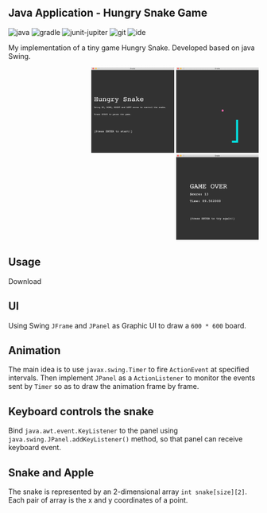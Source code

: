 ## Java Application - Hungry Snake Game
![java](https://img.shields.io/badge/java-1.8-brightgreen)
![gradle](https://img.shields.io/badge/gradle-7.0-brightgreen)
![junit-jupiter](https://img.shields.io/badge/junit-5.7.0-brightgreen)
![git](https://img.shields.io/badge/git-2.24.3-brightgreen)
![ide](https://img.shields.io/badge/intellij-21.3.1-brightgreen)

My implementation of a tiny game Hungry Snake. Developed based on java Swing.
<p align="right" width="100%">
    <img width="33%" src="imgs/snake-welcome.png"> 
    <img width="33%" src="imgs/snake-gameplay.png"> 
    <img width="33%" src="imgs/snake-gameover.png"> 
</p>

## Usage
Download 

## UI
Using Swing `JFrame` and `JPanel` as Graphic UI to draw a `600 * 600` board.

## Animation
The main idea is to use `javax.swing.Timer` to fire `ActionEvent` at specified intervals. Then implement `JPanel` as a `ActionListener` to monitor the events sent by `Timer` so as to draw the animation frame by frame.

## Keyboard controls the snake
Bind `java.awt.event.KeyListener` to the panel using `java.swing.JPanel.addKeyListener()` method, so that panel can receive keyboard event.

## Snake and Apple
The snake is represented by an 2-dimensional array `int snake[size][2]`. Each pair of array is the x and y coordinates of a point.
